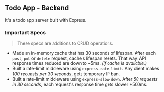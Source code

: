 ## Todo App - Backend

It's a todo app server built with Express.

### Important Specs

> These specs are additions to CRUD operations.

- Made an in-memory cache that has 30 seconds of lifespan. After each `post`, `put` or `delete` request, cache's lifespan resets. That way, API response times reduced are down to ~5ms. _(if cache is available.)_
- Built a rate-limit middleware using `express-rate-limit`. Any client makes _100 requests per 30 seconds_, gets temporary IP ban.
- Built a rate-limit middleware using `express-slow-down`. After _50 requests in 30 seconds_, each request's response time gets slower +500ms.
